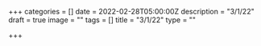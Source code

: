 +++
categories = []
date = 2022-02-28T05:00:00Z
description = "3/1/22"
draft = true
image = ""
tags = []
title = "3/1/22"
type = ""

+++
